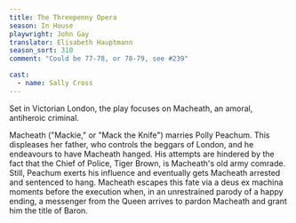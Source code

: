 ```yaml
---
title: The Threepenny Opera
season: In House
playwright: John Gay
translator: Elisabeth Hauptmann
season_sort: 310
comment: "Could be 77-78, or 78-79, see #239"

cast:
  - name: Sally Cross
---
```


Set in Victorian London, the play focuses on Macheath, an amoral, antiheroic criminal.

Macheath ("Mackie," or "Mack the Knife") marries Polly Peachum. This displeases her father, who controls the beggars of London, and he endeavours to have Macheath hanged. His attempts are hindered by the fact that the Chief of Police, Tiger Brown, is Macheath's old army comrade. Still, Peachum exerts his influence and eventually gets Macheath arrested and sentenced to hang. Macheath escapes this fate via a deus ex machina moments before the execution when, in an unrestrained parody of a happy ending, a messenger from the Queen arrives to pardon Macheath and grant him the title of Baron.
